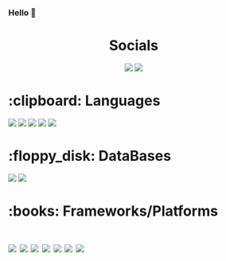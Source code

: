 ### Hello 👋
  <div align="center"> 
    <h1>Socials</h1>
    <a href="https://www.linkedin.com/in/carlos-monteiro-77b315222/" target="_blank"><img src="https://img.shields.io/badge/LinkedIn-0077B5?style=for-the-badge&logo=linkedin&logoColor=white" target="_blank"></a>
    <a href="mailto:carlos.d.t.m19@gmail.com" target="_blank"><img src="https://img.shields.io/badge/Gmail-D14836?style=for-the-badge&logo=gmail&logoColor=white" target="_blank"></a>
  </div>
  
  <div>
    <h1>:clipboard: Languages</h1>
    <img src="https://img.shields.io/badge/JavaScript-323330?style=for-the-badge&logo=javascript&logoColor=F7DF1E" target="_blank">
    <img src="https://img.shields.io/badge/Java-ED8B00?style=for-the-badge&logo=java&logoColor=white" target="_blank">
    <img src="https://img.shields.io/badge/HTML5-E34F26?style=for-the-badge&logo=html5&logoColor=white" target="_blank">
    <img src="https://img.shields.io/badge/CSS3-1572B6?style=for-the-badge&logo=css3&logoColor=white" target="_blank">
    <img src="https://img.shields.io/badge/c%23-%23239120.svg?style=for-the-badge&logo=c-sharp&logoColor=white" target="_blank">
  </div>
  <div>
    <h1>:floppy_disk: DataBases</h1>
    <img src="https://img.shields.io/badge/mysql-%2300f.svg?style=for-the-badge&logo=mysql&logoColor=white" target="_blank">
    <img src="https://img.shields.io/badge/Microsoft%20SQL%20Sever-CC2927?style=for-the-badge&logo=microsoft%20sql%20server&logoColor=white" target="_blank">
  </div>
  <div>
  <h1>:books: Frameworks/Platforms<h1>
  <img src="https://img.shields.io/badge/expo-1C1E24?style=for-the-badge&logo=expo&logoColor=#D04A37" target="_blank">
    <img src="https://img.shields.io/badge/React_Native-20232A?style=for-the-badge&logo=react&logoColor=61DAFB" target="_blank">
    <img src="https://img.shields.io/badge/react-%2320232a.svg?style=for-the-badge&logo=react&logoColor=%2361DAFB" target="_blank">
    <img src="https://img.shields.io/badge/.NET-5C2D91?style=for-the-badge&logo=.net&logoColor=white" target="_blank">
    <img src="https://img.shields.io/badge/bootstrap-%23563D7C.svg?style=for-the-badge&logo=bootstrap&logoColor=white" target="_blank">
    <img src="https://img.shields.io/badge/git-%23F05033.svg?style=for-the-badge&logo=git&logoColor=white" target="_blank">
    <img src="https://img.shields.io/badge/github-%23121011.svg?style=for-the-badge&logo=github&logoColor=white" target="_blank">
    </div>
